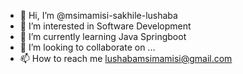- 👋 Hi, I’m @msimamisi-sakhile-lushaba
- 👀 I’m interested in Software Development
- 🌱 I’m currently learning Java Springboot
- 💞️ I’m looking to collaborate on ...
- 📫 How to reach me lushabamsimamisi@gmail.com

<!---
msimamisi-sakhile/msimamisi-sakhile is a ✨ special ✨ repository because its `README.md` (this file) appears on your GitHub profile.
You can click the Preview link to take a look at your changes.
--->
